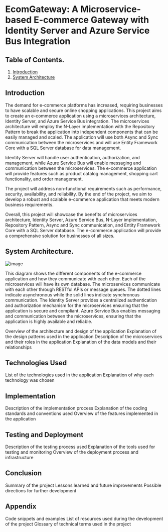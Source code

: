 # EcomGateway: A Microservice-based E-commerce Gateway with Identity Server and Azure Service Bus Integration

## Table of Contents.
1. [Introduction](#introduction)
2. [System Architecture](#system-architecture)

## Introduction

The demand for e-commerce platforms has increased, requiring businesses to have scalable and secure online shopping applications. This project aims to create an e-commerce application using a microservices architecture, Identity Server, and Azure Service Bus integration. The microservices architecture will employ the N-Layer implementation with the Repository Pattern to break the application into independent components that can be easily managed and scaled. The application will use both Async and Sync communication between the microservices and will use Entity Framework Core with a SQL Server database for data management.

Identity Server will handle user authentication, authorization, and management, while Azure Service Bus will enable messaging and communication between the microservices. The e-commerce application will provide features such as product catalog management, shopping cart functionality, and order management.

The project will address non-functional requirements such as performance, security, availability, and reliability. By the end of the project, we aim to develop a robust and scalable e-commerce application that meets modern business requirements.

Overall, this project will showcase the benefits of microservices architecture, Identity Server, Azure Service Bus, N-Layer implementation, Repository Pattern, Async and Sync communication, and Entity Framework Core with a SQL Server database. The e-commerce application will provide a comprehensive solution for businesses of all sizes.
## System Architecture.

![image](https://user-images.githubusercontent.com/68539411/223565684-642f3c07-fdc7-4881-b000-70360f859577.png)

This diagram shows the different components of the e-commerce application and how they communicate with each other. Each of the microservices will have its own database. The microservices communicate with each other through RESTful APIs or message queues. The dotted lines indicate asynchronous while the solid lines indicate synchronous communication. The Identity Server provides a centralized authentication and authorization mechanism for the microservices ensuring that the application is secure and compliant. Azure Service Bus enables messaging and communication between the microservices, ensuring that the application is highly available and reliable.

Overview of the architecture and design of the application
Explanation of the design patterns used in the application
Description of the microservices and their roles in the application
Explanation of the data models and their relationships
## Technologies Used
List of the technologies used in the application
Explanation of why each technology was chosen
## Implementation
Description of the implementation process
Explanation of the coding standards and conventions used
Overview of the features implemented in the application
## Testing and Deployment
Description of the testing process used
Explanation of the tools used for testing and monitoring
Overview of the deployment process and infrastructure
## Conclusion
Summary of the project
Lessons learned and future improvements
Possible directions for further development
## Appendix
Code snippets and examples
List of resources used during the development of the project
Glossary of technical terms used in the project
